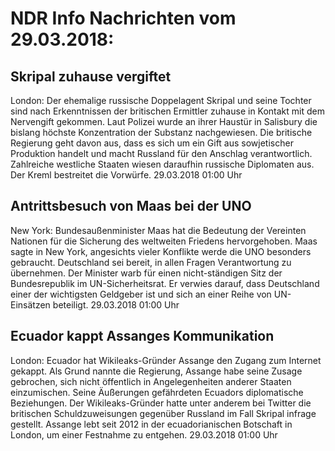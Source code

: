 # NDR Info Nachrichten vom 29.03.2018:


## Skripal zuhause vergiftet
London: Der ehemalige russische Doppelagent Skripal und seine Tochter sind nach Erkenntnissen der britischen Ermittler zuhause in Kontakt mit dem Nervengift gekommen. Laut Polizei wurde an ihrer Haustür in Salisbury die bislang höchste Konzentration der Substanz nachgewiesen. Die britische Regierung geht davon aus, dass es sich um ein Gift aus sowjetischer Produktion handelt und macht Russland für den Anschlag verantwortlich. Zahlreiche westliche Staaten wiesen daraufhin russische Diplomaten aus. Der Kreml bestreitet die Vorwürfe. 29.03.2018 01:00 Uhr 

## Antrittsbesuch von Maas bei der UNO
New York:	Bundesaußenminister Maas hat die Bedeutung der Vereinten Nationen für die Sicherung des weltweiten Friedens hervorgehoben. Maas sagte in New York, angesichts vieler Konflikte werde die UNO besonders gebraucht. Deutschland sei bereit, in allen Fragen Verantwortung zu übernehmen. Der Minister warb für einen nicht-ständigen Sitz der Bundesrepublik im UN-Sicherheitsrat. Er verwies darauf, dass Deutschland einer der wichtigsten Geldgeber ist und sich an einer Reihe von UN-Einsätzen beteiligt. 29.03.2018 01:00 Uhr 

## Ecuador kappt Assanges Kommunikation
London: Ecuador hat Wikileaks-Gründer Assange den Zugang zum Internet gekappt. Als Grund nannte die Regierung, Assange habe seine Zusage gebrochen, sich nicht öffentlich in Angelegenheiten anderer Staaten einzumischen. Seine Äußerungen gefährdeten Ecuadors diplomatische Beziehungen. Der Wikileaks-Gründer hatte unter anderem bei Twitter die britischen Schuldzuweisungen gegenüber Russland im Fall Skripal infrage gestellt. Assange lebt seit 2012 in der ecuadorianischen Botschaft in London, um einer Festnahme zu entgehen. 29.03.2018 01:00 Uhr 
